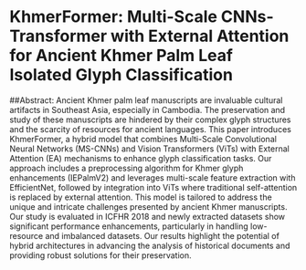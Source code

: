 # KhmerFormer: Multi-Scale CNNs-Transformer with External Attention for Ancient Khmer Palm Leaf Isolated Glyph Classification
##Abstract:
Ancient Khmer palm leaf manuscripts are invaluable cultural artifacts in Southeast Asia, especially in Cambodia. The preservation and study of these manuscripts are hindered by their complex glyph structures and the scarcity of resources for ancient languages. This paper introduces KhmerFormer, a hybrid model that combines Multi-Scale Convolutional Neural Networks (MS-CNNs) and Vision Transformers (ViTs) with External Attention (EA) mechanisms to enhance glyph classification tasks. Our approach includes a preprocessing algorithm for Khmer glyph enhancements (IEPalmV2) and leverages multi-scale feature extraction with EfficientNet, followed by integration into ViTs where traditional self-attention is replaced by external attention. This model is tailored to address the unique and intricate challenges presented by ancient Khmer manuscripts. Our study is evaluated in ICFHR 2018 and newly extracted datasets show significant performance enhancements, particularly in handling low-resource and imbalanced datasets. Our results highlight the potential of hybrid architectures in advancing the analysis of historical documents and providing robust solutions for their preservation.
